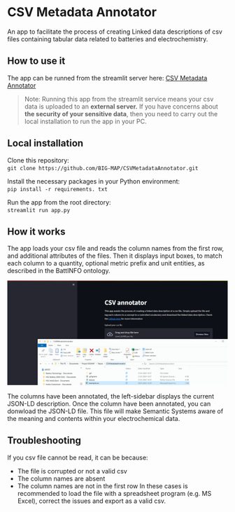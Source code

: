# CSV Metadata Annotator
An app to facilitate the process of creating Linked data descriptions of csv files containing tabular data related to batteries and electrochemistry.

## How to use it

The app can be runned from the streamlit server here:  [CSV Metadata Annotator](https://csvmetadataannotatorgit-npxdvcfym2fbq5bzzbpx4t.streamlit.app/)

> Note: Running this app from the streamlit service means your csv data is uploaded to an **external server.** If you have concerns about **the security of your sensitive data**, then you need to carry out the local installation to run the app in your PC.

## Local installation

Clone this repository:  
 `git clone https://github.com/BIG-MAP/CSVMetadataAnnotator.git`  

Install the necessary packages in your Python environment:  
`pip install -r requirements. txt`  

Run the app from the root directory:  
`streamlit run app.py`

## How it works
The app loads your csv file and reads the column names from the first row, and additional attributes of the files. Then it displays input boxes, to match each column to a quantity, optional metric prefix and unit entities, as described in the BattINFO ontology.  

![demo](./static/demo.gif)

The columns have been annotated, the left-sidebar displays the current JSON-LD description. Once the column have been annotated, you can donwload the JSON-LD file. This file will make Semantic Systems aware of the meaning and contents within your electrochemical data.

## Troubleshooting
If you csv file cannot be read, it can be because:
* The file is corrupted or not a valid csv
* The column names are absent
* The column names are not in the first row
In these cases is recommended to load the file with a spreadsheet program (e.g. MS Excel), correct the issues and export as a valid csv.
